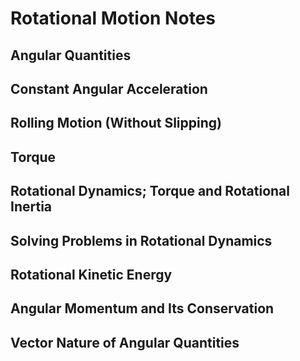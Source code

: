 # Rotational Motion Notes



## Angular Quantities



## Constant Angular Acceleration



## Rolling Motion (Without Slipping)



## Torque



## Rotational Dynamics; Torque and Rotational Inertia



## Solving Problems in Rotational Dynamics



## Rotational Kinetic Energy



## Angular Momentum and Its Conservation



## Vector Nature of Angular Quantities